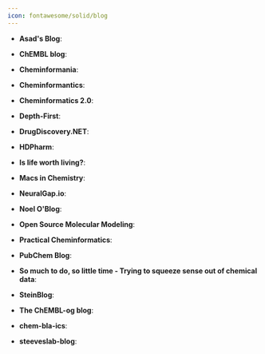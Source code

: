 ```yaml
---
icon: fontawesome/solid/blog
---
```





- **Asad's Blog**:   




- **ChEMBL blog**:   




- **Cheminformania**:   




- **Cheminformantics**:   




- **Cheminformatics 2.0**:   




- **Depth-First**:   




- **DrugDiscovery.NET**:   




- **HDPharm**:   




- **Is life worth living?**:   




- **Macs in Chemistry**:   




- **NeuralGap.io**:   




- **Noel O'Blog**:   




- **Open Source Molecular Modeling**:   




- **Practical Cheminformatics**:   




- **PubChem Blog**:   




- **So much to do, so little time - Trying to squeeze sense out of chemical data**:   




- **SteinBlog**:   




- **The ChEMBL-og blog**:   




- **chem-bla-ics**:   




- **steeveslab-blog**:   



